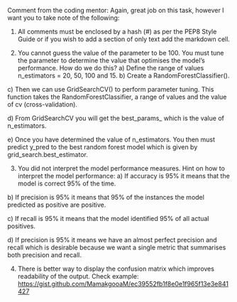 Comment from the coding mentor: Again, great job on this task, however I want you to take note of the following:
1. All comments must be enclosed by a hash (#) as per the PEP8 Style Guide or if you wish to add a section of only text add the markdown cell.

2. You cannot guess the value of the parameter to be 100. You must tune the parameter to determine the value that optimises the model’s performance. How do we do this?
a) Define the range of values n_estimators = 20, 50, 100 and 15.
b) Create a RandomForestClassifier().

c) Then we can use GridSearchCV() to perform parameter tuning. This function takes the RandomForestClassifier, a range of values and the value of cv (cross-validation).

d) From GridSearchCV you will get the best_params_ which is the value of n_estimators.

e) Once you have determined the value of n_estimators. You then must predict y_pred to the best random forest model which is given by grid_search.best_estimator.

3. You did not interpret the model performance measures. Hint on how to interpret the model performance:
a) If accuracy is 95% it means that the model is correct 95% of the time.

b) If precision is 95% it means that 95% of the instances the model predicted as positive are positive.

c) If recall is 95% it means that the model identified 95% of all actual positives.

d) If precision is 95% it means we have an almost perfect precision and recall which is desirable because we want a single metric that summarises both precision and recall.

4. There is better way to display the confusion matrix which improves readability of the output. Check example: https://gist.github.com/MamakgooaM/ec39552fb1f8e0e1f965f13e3e841427
